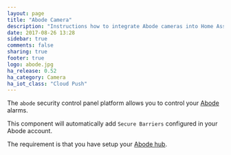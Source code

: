 ```yaml
---
layout: page
title: "Abode Camera"
description: "Instructions how to integrate Abode cameras into Home Assistant."
date: 2017-08-26 13:28
sidebar: true
comments: false
sharing: true
footer: true
logo: abode.jpg
ha_release: 0.52
ha_category: Camera
ha_iot_class: "Cloud Push"
---
```


The `abode` security control panel platform allows you to control your [Abode](https://goabode.com/) alarms.

This component will automatically add `Secure Barriers` configured in your Abode account.

The requirement is that you have setup your [Abode hub](/components/abode/).
